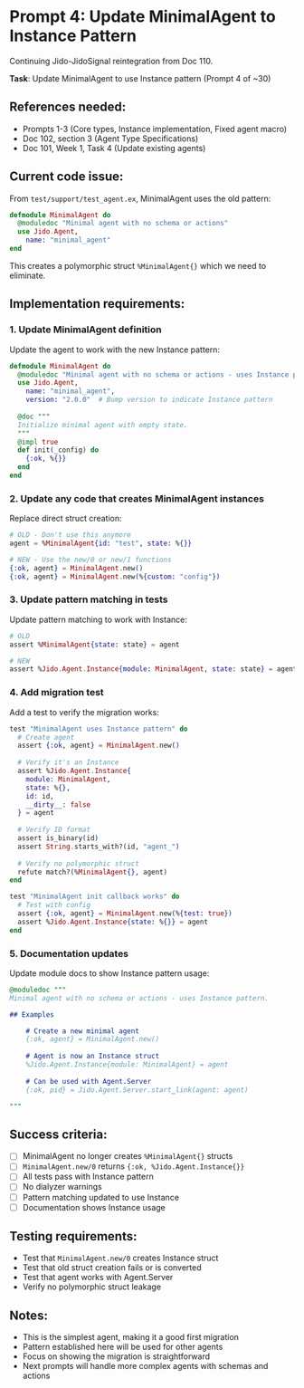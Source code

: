 # Prompt 4: Update MinimalAgent to Instance Pattern

Continuing Jido-JidoSignal reintegration from Doc 110.

**Task**: Update MinimalAgent to use Instance pattern (Prompt 4 of ~30)

## References needed:
- Prompts 1-3 (Core types, Instance implementation, Fixed agent macro)
- Doc 102, section 3 (Agent Type Specifications)
- Doc 101, Week 1, Task 4 (Update existing agents)

## Current code issue:
From `test/support/test_agent.ex`, MinimalAgent uses the old pattern:
```elixir
defmodule MinimalAgent do
  @moduledoc "Minimal agent with no schema or actions"
  use Jido.Agent,
    name: "minimal_agent"
end
```

This creates a polymorphic struct `%MinimalAgent{}` which we need to eliminate.

## Implementation requirements:

### 1. Update MinimalAgent definition

Update the agent to work with the new Instance pattern:

```elixir
defmodule MinimalAgent do
  @moduledoc "Minimal agent with no schema or actions - uses Instance pattern"
  use Jido.Agent,
    name: "minimal_agent",
    version: "2.0.0"  # Bump version to indicate Instance pattern
  
  @doc """
  Initialize minimal agent with empty state.
  """
  @impl true
  def init(_config) do
    {:ok, %{}}
  end
end
```

### 2. Update any code that creates MinimalAgent instances

Replace direct struct creation:
```elixir
# OLD - Don't use this anymore
agent = %MinimalAgent{id: "test", state: %{}}

# NEW - Use the new/0 or new/1 functions
{:ok, agent} = MinimalAgent.new()
{:ok, agent} = MinimalAgent.new(%{custom: "config"})
```

### 3. Update pattern matching in tests

Update pattern matching to work with Instance:
```elixir
# OLD
assert %MinimalAgent{state: state} = agent

# NEW
assert %Jido.Agent.Instance{module: MinimalAgent, state: state} = agent
```

### 4. Add migration test

Add a test to verify the migration works:
```elixir
test "MinimalAgent uses Instance pattern" do
  # Create agent
  assert {:ok, agent} = MinimalAgent.new()
  
  # Verify it's an Instance
  assert %Jido.Agent.Instance{
    module: MinimalAgent,
    state: %{},
    id: id,
    __dirty__: false
  } = agent
  
  # Verify ID format
  assert is_binary(id)
  assert String.starts_with?(id, "agent_")
  
  # Verify no polymorphic struct
  refute match?(%MinimalAgent{}, agent)
end

test "MinimalAgent init callback works" do
  # Test with config
  assert {:ok, agent} = MinimalAgent.new(%{test: true})
  assert %Jido.Agent.Instance{state: %{}} = agent
end
```

### 5. Documentation updates

Update module docs to show Instance pattern usage:
```elixir
@moduledoc """
Minimal agent with no schema or actions - uses Instance pattern.

## Examples

    # Create a new minimal agent
    {:ok, agent} = MinimalAgent.new()
    
    # Agent is now an Instance struct
    %Jido.Agent.Instance{module: MinimalAgent} = agent
    
    # Can be used with Agent.Server
    {:ok, pid} = Jido.Agent.Server.start_link(agent: agent)

"""
```

## Success criteria:
- [ ] MinimalAgent no longer creates `%MinimalAgent{}` structs
- [ ] `MinimalAgent.new/0` returns `{:ok, %Jido.Agent.Instance{}}`
- [ ] All tests pass with Instance pattern
- [ ] No dialyzer warnings
- [ ] Pattern matching updated to use Instance
- [ ] Documentation shows Instance usage

## Testing requirements:
- Test that `MinimalAgent.new/0` creates Instance struct
- Test that old struct creation fails or is converted
- Test that agent works with Agent.Server
- Verify no polymorphic struct leakage

## Notes:
- This is the simplest agent, making it a good first migration
- Pattern established here will be used for other agents
- Focus on showing the migration is straightforward
- Next prompts will handle more complex agents with schemas and actions